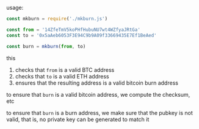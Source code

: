 
usage:

```js
const mkburn = require('./mkburn.js')

const from = '14ZfeTmV5koPHfHubuNU7wt4WZfyaJRtGa'
const to = '0x5aAeb6053F3E94C9b9A09f33669435E7Ef1BeAed'

const burn = mkburn(from, to)
```

this

1. checks that `from` is a valid BTC address
2. checks that `to` is a valid ETH address
3. ensures that the resulting address is a valid bitcoin burn address

to ensure that `burn` is a valid bitcoin address, we compute the
checksum, etc

to ensure that `burn` is a burn address, we make sure that the pubkey
is not valid, that is, no private key can be generated to match it

